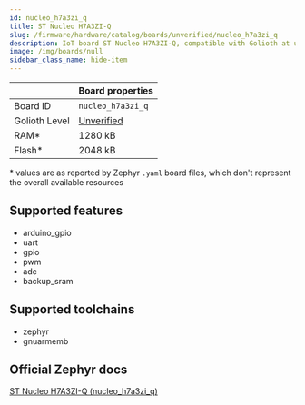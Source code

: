 ```yaml
---
id: nucleo_h7a3zi_q
title: ST Nucleo H7A3ZI-Q
slug: /firmware/hardware/catalog/boards/unverified/nucleo_h7a3zi_q
description: IoT board ST Nucleo H7A3ZI-Q, compatible with Golioth at unverified level.
image: /img/boards/null
sidebar_class_name: hide-item
---
```


[//]: # (This is an auto-generated file, do not edit! Changes to it will be lost upon re-generation)



|                | Board properties     |
| -------------  | -------------------- |
| Board ID       | `nucleo_h7a3zi_q` |
| Golioth Level  | [Unverified](/firmware/hardware#unverified-boards) |
| RAM*           | 1280 kB |
| Flash*         | 2048 kB |

\* values are as reported by Zephyr `.yaml` board files, which don't represent the overall available resources



## Supported features

* arduino_gpio
* uart
* gpio
* pwm
* adc
* backup_sram

## Supported toolchains

* zephyr
* gnuarmemb

## Official Zephyr docs

[ST Nucleo H7A3ZI-Q (nucleo_h7a3zi_q)](https://docs.zephyrproject.org/latest/boards/st/nucleo_h7a3zi_q/doc/index.html)
